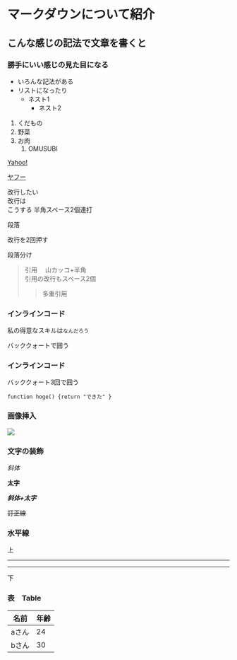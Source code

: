 # マークダウンについて紹介

## こんな感じの記法で文章を書くと

### 勝手にいい感じの見た目になる
- いろんな記法がある
- リストになったり
  - ネスト1
    - ネスト2
  
1. くだもの
2. 野菜
3. お肉
   1. OMUSUBI

[Yahoo!](https://yahoo.co.jp)

[ヤフー][Yahoo!]

[Yahoo!]:https://yahoo.co.jp

改行したい  
改行は  
こうする
半角スペース2個連打

段落

改行を2回押す

段落分け



> 引用　
> 山カッコ+半角  
> 引用の改行もスペース2個
>> 多重引用 


### インラインコード

私の得意なスキルは`なんだろう` 

バッククォートで囲う

### インラインコード
バッククォート3回で囲う
```
function hoge() {return "できた" }

```

### 画像挿入

![](https://www.eda-inc.jp/wp2016/wp-content/uploads/2016/06/599384639c430a6c3800dce9805030f4-1-1024x453.png)

### 文字の装飾

*斜体*

**太字**

***斜体+太字***

~~訂正線~~


### 水平線

上

***
___
下


### 表　Table

名前|年齢
-|-
aさん| 24
bさん| 30

